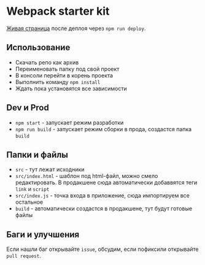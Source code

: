 # Webpack starter kit

[Живая страница](https://luxplanjay.github.io/webpack-starter-kit/) после деплоя
через `npm run deploy`.

## Использование

- Скачать репо как архив
- Переименовать папку под свой проект
- В консоли перейти в корень проекта
- Выполнить команду `npm install`
- Ждать пока установятся все зависимости

## Dev и Prod

- `npm start` - запускает режим разработки
- `npm run build` - запускает режим сборки в прода, создастся папка `build`

## Папки и файлы

- `src` - тут лежат исходники
- `src/index.html` - шаблон под html-файл, можно смело редактировать. В
  продакшене сюда автоматически добаввятся теги `link` и `script`
- `src/index.js` - точка входа в приложение, сюда импортируем все остальное
- `build` - автоматически создастся в продакшене, тут будут готовые файлы

## Баги и улучшения

Если нашли баг открывайте `issue`, обсудим, если пофиксили открывайте
`pull request`.
